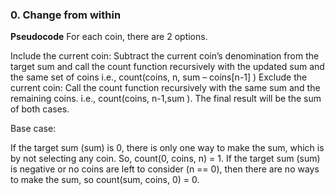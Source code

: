 ### 0. Change from within

**Pseudocode**
For each coin, there are 2 options.

Include the current coin: Subtract the current coin’s denomination from the target sum and call the count function recursively with the updated sum and the same set of coins i.e., count(coins, n, sum – coins[n-1] )
Exclude the current coin: Call the count function recursively with the same sum and the remaining coins. i.e., count(coins, n-1,sum ).
The final result will be the sum of both cases.

Base case:

If the target sum (sum) is 0, there is only one way to make the sum, which is by not selecting any coin. So, count(0, coins, n) = 1.
If the target sum (sum) is negative or no coins are left to consider (n == 0), then there are no ways to make the sum, so count(sum, coins, 0) = 0.